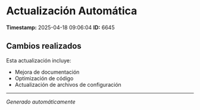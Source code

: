 # Actualización Automática

**Timestamp:** 2025-04-18 09:06:04
**ID:** 6645

## Cambios realizados

Esta actualización incluye:
- Mejora de documentación
- Optimización de código
- Actualización de archivos de configuración

---
*Generado automáticamente*

